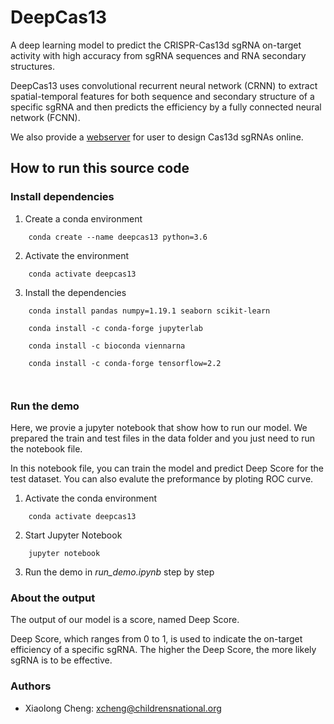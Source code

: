 # DeepCas13 #

A deep learning model to predict the CRISPR-Cas13d sgRNA on-target activity with high accuracy from sgRNA sequences and RNA secondary structures.

DeepCas13 uses convolutional recurrent neural network (CRNN) to extract spatial-temporal features for both sequence and secondary structure of a specific sgRNA and then predicts the efficiency by a fully connected neural network (FCNN).

We also provide a [webserver](http://deepcas13.weililab.org/) for user to design Cas13d sgRNAs online.

## How to run this source code ##

### Install dependencies ###

1. Create a conda environment

```
	conda create --name deepcas13 python=3.6
```
	
2. Activate the environment

```
	conda activate deepcas13
```

3. Install the dependencies

```
    conda install pandas numpy=1.19.1 seaborn scikit-learn 
	
	conda install -c conda-forge jupyterlab
	
    conda install -c bioconda viennarna
	
	conda install -c conda-forge tensorflow=2.2
	
	
```

### Run the demo ###

Here, we provie a jupyter notebook that show how to run our model. We prepared the train and test files in the data folder and you just need to run the notebook file.

In this notebook file, you can train the model and predict Deep Score for the test dataset. You can also evalute the preformance by ploting ROC curve.

1. Activate the conda environment

```
	conda activate deepcas13
```

2. Start Jupyter Notebook

```
	jupyter notebook
```

3. Run the demo in *run_demo.ipynb* step by step

### About the output ###

The output of our model is a score, named Deep Score. 

Deep Score, which ranges from 0 to 1, is used to indicate the on-target efficiency of a specific sgRNA. The higher the Deep Score, the more likely sgRNA is to be effective.

### Authors ###

* Xiaolong Cheng: xcheng@childrensnational.org